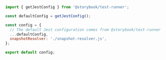 ```js filename="./test-runner-jest.config.js" renderer="common" language="js"
import { getJestConfig } from '@storybook/test-runner';

const defaultConfig = getJestConfig();

const config = {
  // The default Jest configuration comes from @storybook/test-runner
  ...defaultConfig,
  snapshotResolver: './snapshot-resolver.js',
};

export default config;
```
